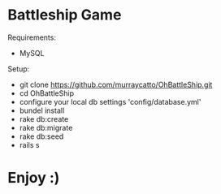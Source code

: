 # Battleship Game

Requirements:

* MySQL

Setup:

* git clone https://github.com/murraycatto/OhBattleShip.git
* cd OhBattleShip
* configure your local db settings 'config/database.yml'
* bundel install
* rake db:create
* rake db:migrate
* rake db:seed
* rails s


# Enjoy :)
